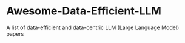 # Awesome-Data-Efficient-LLM
A list of data-efficient and data-centric LLM (Large Language Model) papers
